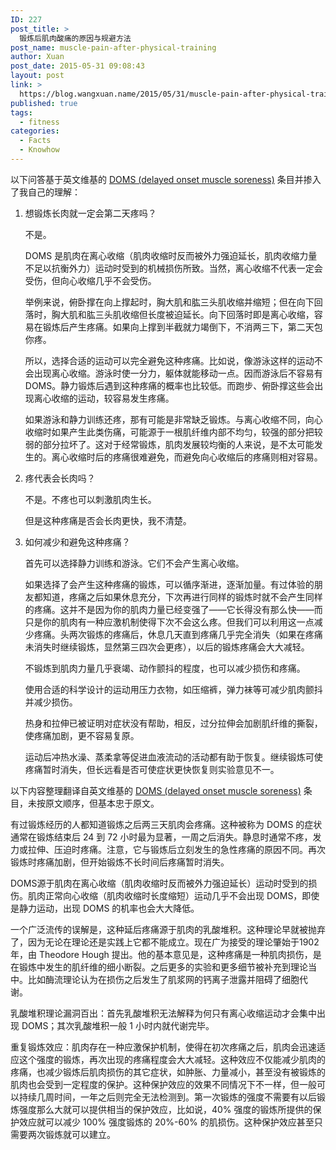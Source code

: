 ```yaml
---
ID: 227
post_title: >
  锻炼后肌肉酸痛的原因与规避方法
post_name: muscle-pain-after-physical-training
author: Xuan
post_date: 2015-05-31 09:08:43
layout: post
link: >
  https://blog.wangxuan.name/2015/05/31/muscle-pain-after-physical-training/
published: true
tags:
  - fitness
categories:
  - Facts
  - Knowhow
---
```

以下问答基于英文维基的 [DOMS (delayed onset muscle soreness)](https://en.wikipedia.org/wiki/Delayed_onset_muscle_soreness) 条目并掺入了我自己的理解：

1.  想锻炼长肉就一定会第二天疼吗？

    不是。

    DOMS 是肌肉在离心收缩（肌肉收缩时反而被外力强迫延长，肌肉收缩力量不足以抗衡外力）运动时受到的机械损伤所致。当然，离心收缩不代表一定会受伤，但向心收缩几乎不会受伤。

    举例来说，俯卧撑在向上撑起时，胸大肌和肱三头肌收缩并缩短；但在向下回落时，胸大肌和肱三头肌收缩但长度被迫延长。向下回落时即是离心收缩，容易在锻炼后产生疼痛。如果向上撑到半截就力竭倒下，不消两三下，第二天包你疼。

    所以，选择合适的运动可以完全避免这种疼痛。比如说，像游泳这样的运动不会出现离心收缩。游泳时使一分力，躯体就能移动一点。因而游泳后不容易有 DOMS。静力锻炼后遇到这种疼痛的概率也比较低。而跑步、俯卧撑这些会出现离心收缩的运动，较容易发生疼痛。

    如果游泳和静力训练还疼，那有可能是非常缺乏锻炼。与离心收缩不同，向心收缩时如果产生此类伤痛，可能源于一根肌纤维内部不均匀，较强的部分把较弱的部分拉坏了。这对于经常锻炼，肌肉发展较均衡的人来说，是不太可能发生的。离心收缩时后的疼痛很难避免，而避免向心收缩后的疼痛则相对容易。

2.  疼代表会长肉吗？

    不是。不疼也可以刺激肌肉生长。
 
    但是这种疼痛是否会长肉更快，我不清楚。

3.  如何减少和避免这种疼痛？

    首先可以选择静力训练和游泳。它们不会产生离心收缩。

    如果选择了会产生这种疼痛的锻炼，可以循序渐进，逐渐加量。有过体验的朋友都知道，疼痛之后如果休息充分，下次再进行同样的锻炼时就不会产生同样的疼痛。这并不是因为你的肌肉力量已经变强了——它长得没有那么快——而只是你的肌肉有一种应激机制使得下次不会这么疼。但我们可以利用这一点减少疼痛。头两次锻炼的疼痛后，休息几天直到疼痛几乎完全消失（如果在疼痛未消失时继续锻炼，显然第三四次会更疼），以后的锻炼疼痛会大大减轻。

    不锻炼到肌肉力量几乎衰竭、动作颤抖的程度，也可以减少损伤和疼痛。

    使用合适的科学设计的运动用压力衣物，如压缩裤，弹力袜等可减少肌肉颤抖并减少损伤。

    热身和拉伸已被证明对症状没有帮助，相反，过分拉伸会加剧肌纤维的撕裂，使疼痛加剧，更不容易复原。

    运动后冲热水澡、蒸柔拿等促进血液流动的活动都有助于恢复。继续锻炼可使疼痛暂时消失，但长远看是否可使症状更快恢复则实验意见不一。


以下内容整理翻译自英文维基的 [DOMS (delayed onset muscle soreness)](https://en.wikipedia.org/wiki/Delayed_onset_muscle_soreness) 条目，未按原文顺序，但基本忠于原文。

有过锻炼经历的人都知道锻炼之后两三天肌肉会疼痛。这种被称为 DOMS 的症状通常在锻炼结束后 24 到 72 小时最为显著，一周之后消失。静息时通常不疼，发力或拉伸、压迫时疼痛。注意，它与锻炼后立刻发生的急性疼痛的原因不同。再次锻炼时疼痛加剧，但开始锻炼不长时间后疼痛暂时消失。 

DOMS源于肌肉在离心收缩（肌肉收缩时反而被外力强迫延长）运动时受到的损伤。肌肉正常向心收缩（肌肉收缩时长度缩短）运动几乎不会出现 DOMS，即使是静力运动，出现 DOMS 的机率也会大大降低。 

一个广泛流传的误解是，这种延后疼痛源于肌肉的乳酸堆积。这种理论早就被抛弃了，因为无论在理论还是实践上它都不能成立。现在广为接受的理论肇始于1902年，由 Theodore Hough 提出。他的基本意见是，这种疼痛是一种肌肉损伤，是在锻炼中发生的肌纤维的细小断裂。之后更多的实验和更多细节被补充到理论当中。比如酶流理论认为在损伤之后发生了肌浆网的钙离子泄露并阻碍了细胞代谢。 

乳酸堆积理论漏洞百出：首先乳酸堆积无法解释为何只有离心收缩运动才会集中出现 DOMS；其次乳酸堆积一般 1 小时内就代谢完毕。 

重复锻炼效应：肌肉存在一种应激保护机制，使得在初次疼痛之后，肌肉会迅速适应这个强度的锻炼，再次出现的疼痛程度会大大减轻。这种效应不仅能减少肌肉的疼痛，也减少锻炼后肌肉损伤的其它症状，如肿胀、力量减小，甚至没有被锻炼的肌肉也会受到一定程度的保护。这种保护效应的效果不同情况下不一样，但一般可以持续几周时间，一年之后则完全无法检测到。第一次锻炼的强度不需要有以后锻炼强度那么大就可以提供相当的保护效应，比如说，40% 强度的锻炼所提供的保护效应就可以减少 100% 强度锻炼的 20%-60% 的肌损伤。这种保护效应甚至只需要两次锻炼就可以建立。
